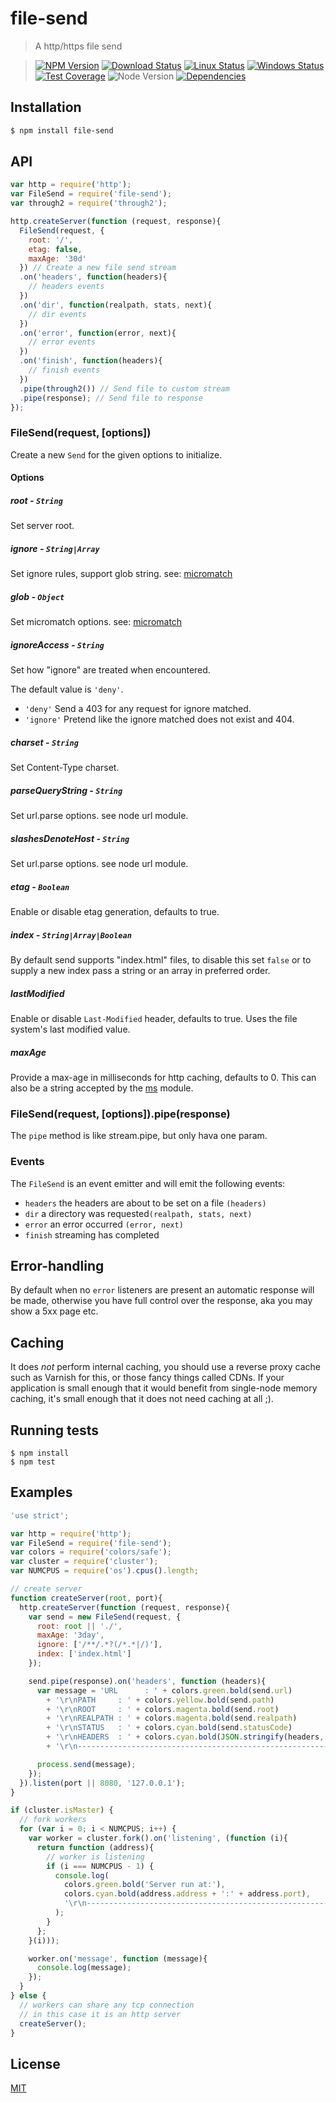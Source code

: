 file-send
=========

>A http/https file send

>[![NPM Version][npm-image]][npm-url]
>[![Download Status][download-image]][npm-url]
>[![Linux Status][travis-image]][travis-url]
>[![Windows Status][appveyor-image]][appveyor-url]
>[![Test Coverage][coveralls-image]][coveralls-url]
>![Node Version][node-image]
>[![Dependencies][david-image]][david-url]

## Installation

```bash
$ npm install file-send
```

## API

```js
var http = require('http');
var FileSend = require('file-send');
var through2 = require('through2');

http.createServer(function (request, response){
  FileSend(request, {
	root: '/',
    etag: false,
    maxAge: '30d'
  }) // Create a new file send stream
  .on('headers', function(headers){
    // headers events
  })
  .on('dir', function(realpath, stats, next){
    // dir events
  })
  .on('error', function(error, next){
    // error events
  })
  .on('finish', function(headers){
    // finish events
  })
  .pipe(through2()) // Send file to custom stream
  .pipe(response); // Send file to response
});
```

### FileSend(request, [options])

  Create a new `Send` for the given options to initialize.

#### Options

##### *root* - ```String```

  Set server root.

##### *ignore* - ```String|Array```

  Set ignore rules, support glob string.  see: [micromatch](https://github.com/jonschlinkert/micromatch)

##### *glob* - ```Object```

  Set micromatch options.  see: [micromatch](https://github.com/jonschlinkert/micromatch#options)

##### *ignoreAccess* - ```String```

  Set how "ignore" are treated when encountered.

  The default value is `'deny'`.

  - `'deny'` Send a 403 for any request for ignore matched.
  - `'ignore'` Pretend like the ignore matched does not exist and 404.

##### *charset* - ```String```

  Set Content-Type charset.

##### *parseQueryString* - ```String```

  Set url.parse options. see node url module.

##### *slashesDenoteHost* - ```String```

  Set url.parse options. see node url module.

##### *etag* - ```Boolean```

  Enable or disable etag generation, defaults to true.

##### *index* - ```String|Array|Boolean```

  By default send supports "index.html" files, to disable this set `false` or to supply a new index pass a string or an array in preferred order.

##### *lastModified*

  Enable or disable `Last-Modified` header, defaults to true. Uses the file system's last modified value.

##### *maxAge*

  Provide a max-age in milliseconds for http caching, defaults to 0.
  This can also be a string accepted by the [ms](https://www.npmjs.org/package/ms#readme) module.

### FileSend(request, [options]).pipe(response)

 The `pipe` method is like stream.pipe, but only hava one param.

### Events
  The `FileSend` is an event emitter and will emit the following events:

  - `headers` the headers are about to be set on a file `(headers)`
  - `dir` a directory was requested`(realpath, stats, next)`
  - `error` an error occurred `(error, next)`
  - `finish` streaming has completed

## Error-handling

  By default when no `error` listeners are present an automatic response will be made, otherwise you have full control over the response, aka you may show a 5xx page etc.

## Caching

  It does _not_ perform internal caching, you should use a reverse proxy cache such as Varnish for this, or those fancy things called CDNs. If your application is small enough that it would benefit from single-node memory caching, it's small enough that it does not need caching at all ;).

## Running tests

```
$ npm install
$ npm test
```

## Examples

```js
'use strict';

var http = require('http');
var FileSend = require('file-send');
var colors = require('colors/safe');
var cluster = require('cluster');
var NUMCPUS = require('os').cpus().length;

// create server
function createServer(root, port){
  http.createServer(function (request, response){
    var send = new FileSend(request, {
      root: root || './',
      maxAge: '3day',
      ignore: ['/**/.*?(/*.*|/)'],
      index: ['index.html']
    });

    send.pipe(response).on('headers', function (headers){
      var message = 'URL      : ' + colors.green.bold(send.url)
        + '\r\nPATH     : ' + colors.yellow.bold(send.path)
        + '\r\nROOT     : ' + colors.magenta.bold(send.root)
        + '\r\nREALPATH : ' + colors.magenta.bold(send.realpath)
        + '\r\nSTATUS   : ' + colors.cyan.bold(send.statusCode)
        + '\r\nHEADERS  : ' + colors.cyan.bold(JSON.stringify(headers, null, 2))
        + '\r\n-----------------------------------------------------------------------------------------';

      process.send(message);
    });
  }).listen(port || 8080, '127.0.0.1');
}

if (cluster.isMaster) {
  // fork workers
  for (var i = 0; i < NUMCPUS; i++) {
    var worker = cluster.fork().on('listening', (function (i){
      return function (address){
        // worker is listening
        if (i === NUMCPUS - 1) {
          console.log(
            colors.green.bold('Server run at:'),
            colors.cyan.bold(address.address + ':' + address.port),
            '\r\n-----------------------------------------------------------------------------------------'
          );
        }
      };
    }(i)));

    worker.on('message', function (message){
      console.log(message);
    });
  }
} else {
  // workers can share any tcp connection
  // in this case it is an http server
  createServer();
}
```

## License

[MIT](LICENSE)

[travis-image]: http://img.shields.io/travis/nuintun/file-send.svg?style=flat-square&label=linux
[travis-url]: https://travis-ci.org/nuintun/file-send
[appveyor-image]: https://img.shields.io/appveyor/ci/nuintun/file-send.svg?style=flat-square&label=windows
[appveyor-url]: https://ci.appveyor.com/project/nuintun/file-send
[coveralls-image]: http://img.shields.io/coveralls/nuintun/file-send/master.svg?style=flat-square
[coveralls-url]: https://coveralls.io/r/nuintun/file-send?branch=master
[node-image]: http://img.shields.io/node/v/file-send.svg?style=flat-square
[david-image]: http://img.shields.io/david/nuintun/file-send.svg?style=flat-square
[david-url]: https://david-dm.org/nuintun/file-send
[npm-image]: http://img.shields.io/npm/v/file-send.svg?style=flat-square
[npm-url]: https://www.npmjs.org/package/file-send
[download-image]: http://img.shields.io/npm/dm/file-send.svg?style=flat-square
